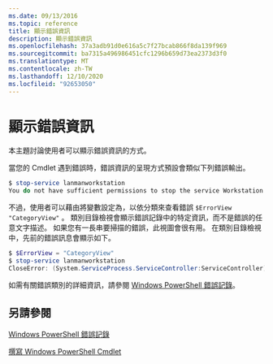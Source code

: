 ```yaml
---
ms.date: 09/13/2016
ms.topic: reference
title: 顯示錯誤資訊
description: 顯示錯誤資訊
ms.openlocfilehash: 37a3adb91d0e616a5c7f27bcab866f8da139f969
ms.sourcegitcommit: ba7315a496986451cfc1296b659d73ea2373d3f0
ms.translationtype: MT
ms.contentlocale: zh-TW
ms.lasthandoff: 12/10/2020
ms.locfileid: "92653050"
---
```

# <a name="displaying-error-information"></a>顯示錯誤資訊

本主題討論使用者可以顯示錯誤資訊的方式。

當您的 Cmdlet 遇到錯誤時，錯誤資訊的呈現方式預設會類似下列錯誤輸出。

```powershell
$ stop-service lanmanworkstation
You do not have sufficient permissions to stop the service Workstation.
```

不過，使用者可以藉由將變數設定為，以依分類來查看錯誤 `$ErrorView` `"CategoryView"` 。 類別目錄檢視會顯示錯誤記錄中的特定資訊，而不是錯誤的任意文字描述。 如果您有一長串要掃描的錯誤，此視圖會很有用。 在類別目錄檢視中，先前的錯誤訊息會顯示如下。

```powershell
$ $ErrorView = "CategoryView"
$ stop-service lanmanworkstation
CloseError: (System.ServiceProcess.ServiceController:ServiceController) [stop-service], ServiceCommandException
```

如需有關錯誤類別的詳細資訊，請參閱 [Windows PowerShell 錯誤記錄](./windows-powershell-error-records.md)。

## <a name="see-also"></a>另請參閱

[Windows PowerShell 錯誤記錄](./windows-powershell-error-records.md)

[撰寫 Windows PowerShell Cmdlet](./writing-a-windows-powershell-cmdlet.md)
